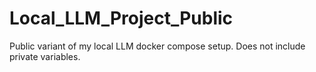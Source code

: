 # Local_LLM_Project_Public
Public variant of my local LLM docker compose setup. Does not include private variables.
